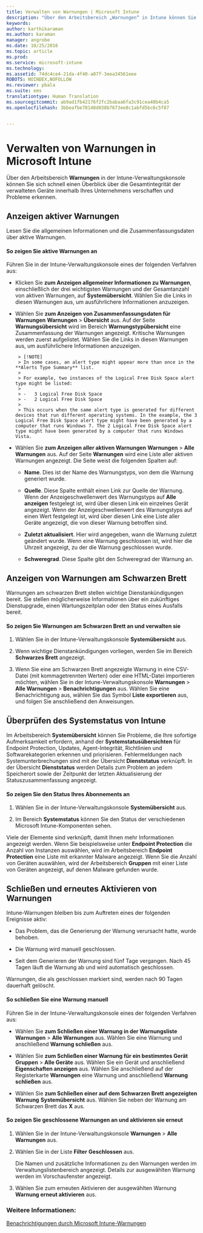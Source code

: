 ```yaml
---
title: Verwalten von Warnungen | Microsoft Intune
description: "Über den Arbeitsbereich „Warnungen“ in Intune können Sie sich schnell einen Überblick über die Gesamtintegrität der Geräte in Ihrer Organisation verschaffen."
keywords: 
author: karthikaraman
ms.author: karaman
manager: angrobe
ms.date: 10/25/2016
ms.topic: article
ms.prod: 
ms.service: microsoft-intune
ms.technology: 
ms.assetid: 74dc4ce4-21da-4f40-a07f-3eea34561eee
ROBOTS: NOINDEX,NOFOLLOW
ms.reviewer: pbala
ms.suite: ems
translationtype: Human Translation
ms.sourcegitcommit: ab9ad1fb42176f2fc2babaa6fa3c91cea40b4ca5
ms.openlocfilehash: 3bbeafbe78148d038b7673ee8c1abfd5bc6c5f87


---
```


# <a name="manage-alerts-in-microsoft-intune"></a>Verwalten von Warnungen in Microsoft Intune
Über den Arbeitsbereich **Warnungen** in der Intune-Verwaltungskonsole können Sie sich schnell einen Überblick über die Gesamtintegrität der verwalteten Geräte innerhalb Ihres Unternehmens verschaffen und Probleme erkennen.

## <a name="view-active-alerts"></a>Anzeigen aktiver Warnungen

Lesen Sie die allgemeinen Informationen und die Zusammenfassungsdaten über aktive Warnungen.

#### <a name="to-view-active-alerts"></a>So zeigen Sie aktive Warnungen an

Führen Sie in der Intune-Verwaltungskonsole eines der folgenden Verfahren aus:

-  Klicken Sie **zum Anzeigen allgemeiner Informationen zu Warnungen**, einschließlich der drei wichtigsten Warnungen und der Gesamtanzahl von aktiven Warnungen, auf **Systemübersicht**. Wählen Sie die Links in diesen Warnungen aus, um ausführlichere Informationen anzuzeigen.

-  Wählen Sie **zum Anzeigen von Zusammenfassungsdaten für Warnungen** **Warnungen** > **Übersicht** aus. Auf der Seite **Warnungsübersicht** wird im Bereich **Warnungstypübersicht** eine Zusammenfassung der Warnungen angezeigt. Kritische Warnungen werden zuerst aufgelistet. Wählen Sie die Links in diesen Warnungen aus, um ausführlichere Informationen anzuzeigen.

        > [!NOTE]
        > In some cases, an alert type might appear more than once in the **Alerts Type Summary** list.
        >
        > For example, two instances of the Logical Free Disk Space alert type might be listed:
        >
        > -   3 Logical Free Disk Space
        > -   2 Logical Free Disk Space
        >
        > This occurs when the same alert type is generated for different devices that run different operating systems. In the example, the 3 Logical Free Disk Space alert type might have been generated by a computer that runs Windows 7. The 2 Logical Free Disk Space alert type might have been generated by a computer that runs Windows Vista.

-   Wählen Sie **zum Anzeigen aller aktiven Warnungen** **Warnungen** > **Alle Warnungen** aus. Auf der Seite **Warnungen** wird eine Liste aller aktiven Warnungen angezeigt. Die Seite weist die folgenden Spalten auf:

    -   **Name**. Dies ist der Name des Warnungstyps, von dem die Warnung generiert wurde.

    -   **Quelle**. Diese Spalte enthält einen Link zur Quelle der Warnung. Wenn der Anzeigeschwellenwert des Warnungstyps auf **Alle anzeigen** festgelegt ist, wird über diesen Link ein einzelnes Gerät angezeigt. Wenn der Anzeigeschwellenwert des Warnungstyps auf einen Wert festgelegt ist, wird über diesen Link eine Liste aller Geräte angezeigt, die von dieser Warnung betroffen sind.

    -   **Zuletzt aktualisiert**. Hier wird angegeben, wann die Warnung zuletzt geändert wurde. Wenn eine Warnung geschlossen ist, wird hier die Uhrzeit angezeigt, zu der die Warnung geschlossen wurde.

    -   **Schweregrad**. Diese Spalte gibt den Schweregrad der Warnung an.

## <a name="view-notice-board-alerts"></a>Anzeigen von Warnungen am Schwarzen Brett
Warnungen am schwarzen Brett stellen wichtige Dienstankündigungen bereit. Sie stellen möglicherweise Informationen über ein zukünftiges Dienstupgrade, einen Wartungszeitplan oder den Status eines Ausfalls bereit.

#### <a name="to-view-and-manage-notice-board-alerts"></a>So zeigen Sie Warnungen am Schwarzen Brett an und verwalten sie

1.  Wählen Sie in der Intune-Verwaltungskonsole **Systemübersicht** aus.

2.  Wenn wichtige Dienstankündigungen vorliegen, werden Sie im Bereich **Schwarzes Brett** angezeigt.

3.  Wenn Sie eine am Schwarzen Brett angezeigte Warnung in eine CSV-Datei (mit kommagetrennten Werten) oder eine HTML-Datei importieren möchten, wählen Sie in der Intune-Verwaltungskonsole **Warnungen** > **Alle Warnungen** >    **Benachrichtigungen** aus. Wählen Sie eine Benachrichtigung aus, wählen Sie das Symbol **Liste exportieren** aus, und folgen Sie anschließend den Anweisungen.

## <a name="review-intune-system-status"></a>Überprüfen des Systemstatus von Intune
Im Arbeitsbereich **Systemübersicht** können Sie Probleme, die Ihre sofortige Aufmerksamkeit erfordern, anhand der **Systemstatusübersichten** für Endpoint Protection, Updates, Agent-Integrität, Richtlinien und Softwarekategorien erkennen und priorisieren. Fehlermeldungen nach Systemunterbrechungen sind mit der Übersicht **Dienststatus** verknüpft. In der Übersicht **Dienststatus** werden Details zum Problem an jedem Speicherort sowie der Zeitpunkt der letzten Aktualisierung der Statuszusammenfassung angezeigt.

#### <a name="to-view-the-status-of-your-subscription"></a>So zeigen Sie den Status Ihres Abonnements an

1.  Wählen Sie in der Intune-Verwaltungskonsole **Systemübersicht** aus.

2.  Im Bereich **Systemstatus** können Sie den Status der verschiedenen Microsoft Intune-Komponenten sehen.

  Viele der Elemente sind verknüpft, damit Ihnen mehr Informationen angezeigt werden. Wenn Sie beispielsweise unter **Endpoint Protection** die Anzahl von Instanzen auswählen, wird im Arbeitsbereich **Endpoint Protection** eine Liste mit erkannter Malware angezeigt. Wenn Sie die Anzahl von Geräten auswählen, wird der Arbeitsbereich **Gruppen** mit einer Liste von Geräten angezeigt, auf denen Malware gefunden wurde.

## <a name="close-and-reactivate-alerts"></a>Schließen und erneutes Aktivieren von Warnungen
Intune-Warnungen bleiben bis zum Auftreten eines der folgenden Ereignisse aktiv:

-   Das Problem, das die Generierung der Warnung verursacht hatte, wurde behoben.

-   Die Warnung wird manuell geschlossen.

-   Seit dem Generieren der Warnung sind fünf Tage vergangen. Nach 45 Tagen läuft die Warnung ab und wird automatisch geschlossen.

Warnungen, die als geschlossen markiert sind, werden nach 90 Tagen dauerhaft gelöscht.

#### <a name="to-manually-close-an-alert"></a>So schließen Sie eine Warnung manuell

Führen Sie in der Intune-Verwaltungskonsole eines der folgenden Verfahren aus:

- Wählen Sie **zum Schließen einer Warnung in der Warnungsliste** **Warnungen** > **Alle Warnungen** aus. Wählen Sie eine Warnung und anschließend **Warnung schließen** aus.

- Wählen Sie **zum Schließen einer Warnung für ein bestimmtes Gerät** **Gruppen** > **Alle Geräte** aus. Wählen Sie ein Gerät und anschließend **Eigenschaften anzeigen** aus. Wählen Sie anschließend auf der Registerkarte **Warnungen** eine Warnung und anschließend **Warnung schließen** aus.

- Wählen Sie **zum Schließen einer auf dem Schwarzen Brett angezeigten Warnung** **Systemübersicht** aus. Wählen Sie neben der Warnung am Schwarzen Brett das **X** aus.

#### <a name="to-view-and-reactivate-closed-alerts"></a>So zeigen Sie geschlossene Warnungen an und aktivieren sie erneut

1.  Wählen Sie in der Intune-Verwaltungskonsole **Warnungen** > **Alle Warnungen** aus.

2.  Wählen Sie in der Liste **Filter** **Geschlossen** aus.

    Die Namen und zusätzliche Informationen zu den Warnungen werden im Verwaltungslistenbereich angezeigt. Details zur ausgewählten Warnung werden im Vorschaufenster angezeigt.

3.  Wählen Sie zum erneuten Aktivieren der ausgewählten Warnung **Warnung erneut aktivieren** aus.

### <a name="see-also"></a>Weitere Informationen:
[Benachrichtigungen durch Microsoft Intune-Warnungen](../deploy-use/get-notified-by-alerts.md)



<!--HONumber=Nov16_HO1-->


